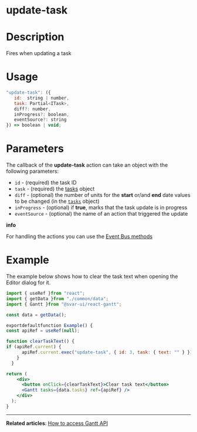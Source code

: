# update-task

# **Description**

Fires when updating a task

# **Usage**

```jsx
"update-task": ({
   id:  string | number,
   task: Partial<ITask>,
   diff?: number,
   inProgress?: boolean,
   eventSource?: string
}) => boolean | void;

```

# **Parameters**

The callback of the **update-task** action can take an object with the following parameters:

- `id` - (required) the task ID
- `task` - (required) the [tasks](https://docs.svar.dev/react/gantt/api/properties/tasks) object
- `diff` - (optional) the number of units for the **start** or/and **end** date values to be changed (in the [`tasks`](https://docs.svar.dev/react/gantt/api/properties/tasks) object)
- `inProgress` - (optional) if **true**, marks that the task update is in progress
- `eventSource` - (optional) the name of an action that triggered the update

**info**

For handling the actions you can use the [Event Bus methods](https://docs.svar.dev/react/gantt/api/overview/methods_overview)

# **Example**

The example below shows how to clear the task text when opening the Editor dialog for it.

```jsx
import { useRef }from "react";
import { getData }from "./common/data";
import { Gantt }from "@svar-ui/react-gantt";

const data = getData();

exportdefaultfunction Example() {
const apiRef = useRef(null);

function clearTaskText() {
if (apiRef.current) {
      apiRef.current.exec("update-task", { id: 3, task: { text: "" } });
    }
  }

return (
    <div>
      <button onClick={clearTaskText}>Clear task text</button>
      <Gantt tasks={data.tasks} ref={apiRef} />
    </div>
  );
}

```

---

**Related articles**: [How to access Gantt API](https://docs.svar.dev/react/gantt/api/how_to_access_api)